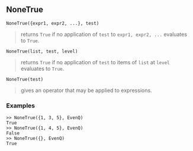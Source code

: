 ## NoneTrue

``` 
NoneTrue({expr1, expr2, ...}, test)
``` 
> returns `True` if no application of `test` to `expr1, expr2, ...` evaluates to `True`.

``` 
NoneTrue(list, test, level)
``` 

> returns `True` if no application of `test` to items of `list` at `level` evaluates to `True`.

``` 
NoneTrue(test)
``` 

> gives an operator that may be applied to expressions.

### Examples
```
>> NoneTrue({1, 3, 5}, EvenQ)
True
>> NoneTrue({1, 4, 5}, EvenQ)
False
>> NoneTrue({}, EvenQ)
True
```
